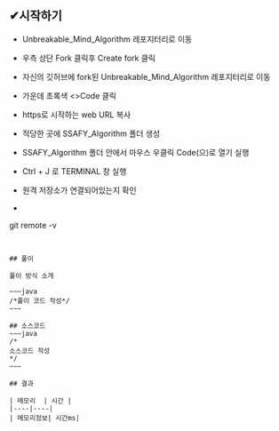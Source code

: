 ## ✔시작하기
- Unbreakable_Mind_Algorithm 레포지터리로 이동
- 우측 상단 Fork 클릭후 Create fork 클릭
- 자신의 깃허브에 fork된 Unbreakable_Mind_Algorithm 레포지터리로 이동
- 가운데 초록색 <>Code 클릭
- https로 시작하는 web URL 복사


- 적당한 곳에 SSAFY_Algorithm 폴더 생성
- SSAFY_Algorithm 폴더 안에서 마우스 우클릭 Code(으)로 열기 실행
- Ctrl + J 로 TERMINAL 창 실행
- 원격 저장소가 연결되어있는지 확인
- ```jsx
git remote -v 
```


## 풀이

풀이 방식 소개

~~~java
/*풀이 코드 작성*/
~~~

## 소스코드
~~~java
/*
소스코드 작성
*/
~~~

## 결과 

| 메모리  | 시간 |
|----|----|
| 메모리정보| 시간ms|

